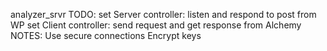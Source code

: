 analyzer_srvr
TODO:
    set Server controller:
        listen and respond to post from WP
    set Client controller:
        send request and get response from Alchemy
NOTES:
    Use secure connections
    Encrypt keys